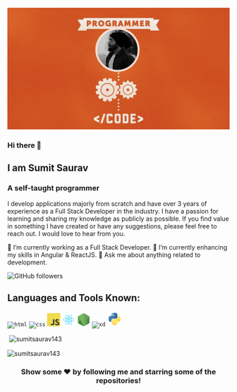 ![image](https://github.com/sumitsaurav143/sumitsaurav143/blob/main/Banner.jpg)


### Hi there 👋

## I am Sumit Saurav
<h3 align="start">A self-taught programmer</h3>

I develop applications majorly from scratch and have over 3 years of experience as a Full Stack Developer in the industry. I have a passion for learning and sharing my knowledge as publicly as possible. If you find value in something I have created or have any suggestions, please feel free to reach out. I would love to hear from you.

🔭 I’m currently working as a Full Stack Developer.
🌱 I’m currently enhancing my skills in Angular & ReactJS.
💬 Ask me about anything related to development.


![GitHub followers](https://img.shields.io/github/followers/sumitsaurav143?logo=GitHub&style=for-the-badge)



## Languages and Tools Known:

<code><img src="https://cdn0.iconfinder.com/data/icons/social-network-7/50/22-512.png" alt="html" width="34" height="34"/></code>
<code><img src="https://www.kindpng.com/picc/m/464-4640184_css3-png-download-css-icon-transparent-png.png" alt="css" width="34" height="34"/></code>
<code><img height="30" src="https://raw.githubusercontent.com/github/explore/80688e429a7d4ef2fca1e82350fe8e3517d3494d/topics/javascript/javascript.png"></code>
<code><img height="30" src="https://raw.githubusercontent.com/github/explore/80688e429a7d4ef2fca1e82350fe8e3517d3494d/topics/react/react.png"></code>
<code><img height="30" src="https://raw.githubusercontent.com/github/explore/80688e429a7d4ef2fca1e82350fe8e3517d3494d/topics/nodejs/nodejs.png"></code> 
<code><img src="https://cdn.worldvectorlogo.com/logos/adobe-xd.svg" alt="xd" width="30" height="30"/></code>
<code><img src="https://raw.githubusercontent.com/devicons/devicon/master/icons/python/python-original.svg" alt="python" width="34" height="34"/></code>


<div>
<!--   <p><img align="left" src="https://github-readme-stats.vercel.app/api/top-langs/?username=sumitsaurav143&layout=compact&hide=html" alt="sumitsaurav143" /></p> -->

  <p>&nbsp;<img align="center" src="https://github-readme-stats.vercel.app/api?username=sumitsaurav143&show_icons=true" alt="sumitsaurav143" /></p>
  
  <p><img align="center" src="https://github-readme-streak-stats.herokuapp.com/?user=sumitsaurav143&" alt="sumitsaurav143" /></p>
  
</div>

<div align="center">

### Show some ❤️ by following me and starring some of the repositories!

</div>




